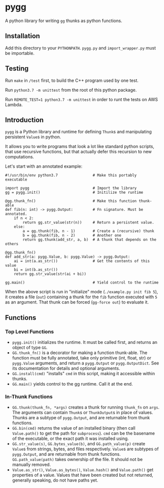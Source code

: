 # pygg

A python library for writing `gg` thunks as python functions.

## Installation

Add this directory to your `PYTHONPATH`. `pygg.py` and `import_wrapper.py`
must be importable.

## Testing

Run `make` in `/test` first, to build the C++ program used by one test.

Run `python3.7 -m unittest` from the root of this python package.

Run `REMOTE_TEST=1 python3.7 -m unittest` in order to runt the tests on AWS
Lambda.

## Introduction

`pygg` is a Python library and runtime for defining `Thunk`s and manipulating
persistent `Value`s in python.

It allows you to write programs that look a lot like standard python scripts,
that use recursive functions, but that actually defer this recursion to new
computations.

Let's start with an annotated example:

```
#!/usr/bin/env python3.7                # Make this portably executable

import pygg                             # Import the library
gg = pygg.init()                        # Initilize the runtime

@gg.thunk_fn()                          # Make this function thunk-able
def fib(n: int) -> pygg.Output:         # Fn signature. Must be annotated.
    if n < 2:
        return gg.str_value(str(n))     # Return a persistent value.
    else:
        a = gg.thunk(fib, n - 1)        # Create a (recursive) thunk
        b = gg.thunk(fib, n - 2)        # Another one
        return gg.thunk(add_str, a, b)  # A thunk that depends on the others

@gg.thunk_fn()
def add_str(a: pygg.Value, b: pygg.Value) -> pygg.Output:
    ai = int(a.as_str())                # Get the contents of this value
    bi = int(b.as_str())
    return gg.str_value(str(ai + bi))

gg.main()                               # Yield control to the runtime
```

When the above script is run in "initialize" mode (`./example.py init fib 5`),
it creates a file (`out`) containing a thunk for the `fib` function executed
with `5` as an argument. That thunk can be forced (`gg-force out`) to evaluate
it.

## Functions

### Top Level Functions

* `pygg.init()` initializes the runtime. It must be called first, and returns an
   object of type `GG`.
* `GG.thunk_fn()` is a decorator for making a function thunk-able. The
   function must be fully annotated, take only primitive (int, float, str)
   or `pygg.Value` arguments, and return a `pygg.Output` or `pygg.OutputDict`.
   See its documentation for details and optional arguments.
* `GG.install(cmd)` "installs" `cmd` in this script, making it accessible
   within thunks.
* `GG.main()` yields control to the gg runtime. Call it at the end.

### In-Thunk Functions

* `GG.thunk(thunk_fn, *args)` creates a thunk for running `thunk_fn` on
   `args`. The arguments can contain `Thunk`s or `ThunkOutput`s in place of
   values. Thunks are a subtype of `pygg.Output`, and are returnable from
   thunk functions.
* `GG.bin(cmd)` returns the value of an installed binary (then call
   `Value.path()` to get the path for `subprocess`). `cmd` can be the basename
   of the executable, or the exact path it was installed using.
* `GG.str_value(s)`, `GG.bytes_value(b)`, and `GG.path_value(p)` create
  `Value`s from strings, bytes, and files respectively. `Value`s are subtypes
  of `pygg.Output`, and are returnable from thunk functions.
  `GG.path_value(path)` takes ownership of the file. It should not be manually
  removed.
* `Value.as_str()`, `Value.as_bytes()`, `Value.hash()` and `Value.path()` get
  properties of a value. Values that have been created but not returned,
  generally speaking, do not have paths yet.
